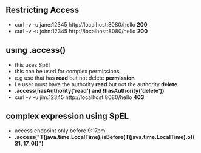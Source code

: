 ## Restricting Access

- curl -v -u jane:12345 http://localhost:8080/hello    **200**
- curl -v -u john:12345 http://localhost:8080/hello    **200**

## using .access() 
- this uses SpEl
- this can be used for complex permissions
- e.g use that has **read** but not delete **permission**
- i.e user must have the authority **read** but not the authority **delete**
- **.access(hasAuthority('read') and !hasAuthority('delete'))**
- curl -v -u jim:12345 http://localhost:8080/hello    **403**


## complex expression using SpEL
- access endpoint only before 9:17pm
- **.access("T(java.time.LocalTime).isBefore(T(java.time.LocalTime).of(21, 17, 0))")**
